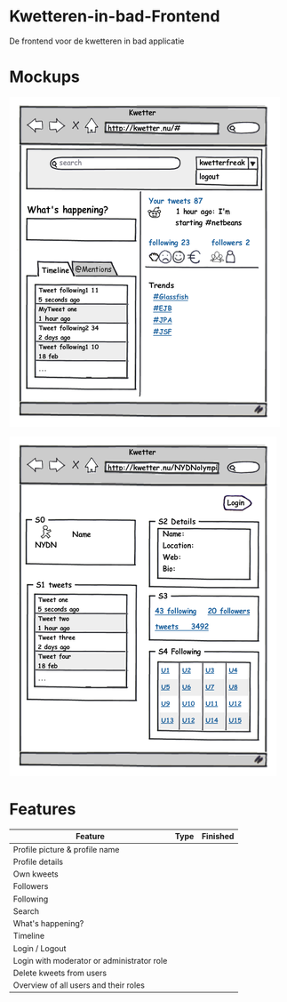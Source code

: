 # Kwetteren-in-bad-Frontend
De frontend voor de kwetteren in bad applicatie

# Mockups
![Screen 1](docs/s2.png)

![Screen 2](docs/s1.png)

# Features
| Feature                                    | Type | Finished |
|--------------------------------------------|------|----------|
| Profile picture & profile name             |      |          |
| Profile details                            |      |          |
| Own kweets                                 |      |          |
| Followers                                  |      |          |
| Following                                  |      |          |
| Search                                     |      |          |
| What's happening?                          |      |          |
| Timeline                                   |      |          |
| Login / Logout                             |      |          |
| Login with moderator or administrator role |      |          |
| Delete kweets from users                   |      |          |
| Overview of all users and their roles      |      |          |
